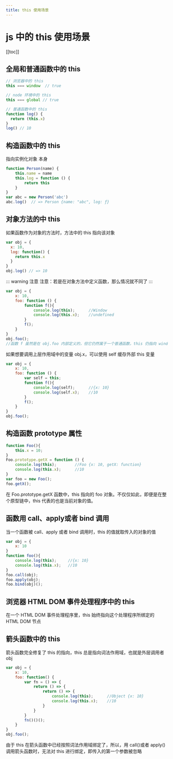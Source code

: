 ```yaml
---
title: this 使用场景
---
```

# js 中的 this 使用场景
[[toc]]
## 全局和普通函数中的 this
```js
// 浏览器中的 this
this === window  // true

// node 环境中的 this
this === global // true

// 普通函数中的 this
function log() {
  return (this.x)
}
log() // 10
```
## 构造函数中的 this
指向实例化对象 本身
```js
function Person(name) {
    this.name = name
    this.log = function () {
        return this
    }
}
var abc = new Person('abc')
abc.log()  // => Person {name: "abc", log: ƒ}
```
## 对象方法的中 this
如果函数作为对象的方法时，方法中的 this 指向该对象
```js
var obj = {
  x: 10,
  log: function() {
    return this.x
  }
}
obj.log() // => 10
```
::: warning 注意
注意：若是在对象方法中定义函数，那么情况就不同了
:::
```js
var obj = {
    x: 10,
    foo: function () {
        function f(){
            console.log(this);      //Window
            console.log(this.x);    //undefined
        }
        f();
    }
}
obj.foo();
//函数 f 虽然是在 obj.foo 内部定义的，但它仍然属于一个普通函数，this 仍指向 window
```
如果想要调用上层作用域中的变量 obj.x，可以使用 self 缓存外部 this 变量
```js
var obj = {
    x: 10,
    foo: function () {
        var self = this;
        function f(){
            console.log(self);      //{x: 10}
            console.log(self.x);    //10
        }
        f();
    }
}
obj.foo();
```
## 构造函数 prototype 属性
```js
function Foo(){
    this.x = 10;
}
Foo.prototype.getX = function () {
    console.log(this);        //Foo {x: 10, getX: function}
    console.log(this.x);      //10
}
var foo = new Foo();
foo.getX();
```
在 Foo.prototype.getX 函数中，this 指向的 foo 对象。不仅仅如此，即便是在整个原型链中，this 代表的也是当前对象的值。

## 函数用 call、apply或者 bind 调用
当一个函数被 call、apply 或者 bind 调用时，this 的值就取传入的对象的值
```js
var obj = {
    x: 10
}
function foo(){
    console.log(this);     //{x: 10}
    console.log(this.x);   //10
}
foo.call(obj);
foo.apply(obj);
foo.bind(obj)();
```
## 浏览器 HTML DOM 事件处理程序中的 this
在一个 HTML DOM 事件处理程序里，this 始终指向这个处理程序所绑定的 HTML DOM 节点

## 箭头函数中的 this
箭头函数完全修复了 this 的指向，this 总是指向词法作用域，也就是外层调用者 obj
```js
var obj = {
    x: 10,
    foo: function() {
        var fn = () => {
            return () => {
                return () => {
                    console.log(this);      //Object {x: 10}
                    console.log(this.x);    //10
                }
            }
        }
        fn()()();
    }
}
obj.foo();
```
由于 this 在箭头函数中已经按照词法作用域绑定了，所以，用 call()或者 apply()调用箭头函数时，无法对 this 进行绑定，即传入的第一个参数被忽略